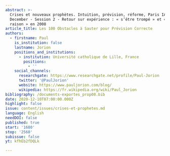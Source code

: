 ```yaml
---
abstract: >-
  Crises et nouveaux prophètes. Intuition, prévision, réforme, Paris IAS, 10-11
  December - Session 2 - Retour sur expérience : « s’être trompé » et « avoir eu
  raison » en 2008
article_title: Les 100 Obstacles à Sauter pour Prévision Correcte
authors:
  - firstname: Paul
    is_institution: false
    lastname: Jorion
    positions_and_institutions:
      - institution: Université catholique de Lille, France
        positions:
          - ''
    social_channels:
      researchgate: https://www.researchgate.net/profile/Paul-Jorion
      twitter: '@PaulJorion'
      website: https://www.pauljorion.com/blog/
      wikipedia: https://fr.wikipedia.org/wiki/Paul_Jorion
bibliography: /documents-exportes_prop08.bib
date: 2020-12-10T07:00:00.000Z
highlight: false
issue: content/issues/crises-et-prophetes.md
language: English
needDOI: false
published: true
start: '1680'
stop: '2560'
subissue: false
yt: kfhEb2fDQLk

---
```


<Youtube yt="kfhEb2fDQLk" caption="Les 100 obstacles à sauter pour prévision correcte" start="1680" stop="2560"></Youtube>